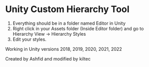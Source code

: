 # Unity Custom Hierarchy Tool #

1. Everything should be in a folder named Editor in Unity
2. Right click in your Assets folder (Inside Editor folder) and go to Hierarchy View -> Hierarchy Styles
3. Edit your styles.

Working in Unity versions 2018, 2019, 2020, 2021, 2022

Created by Ashfid and modified by kiltec
